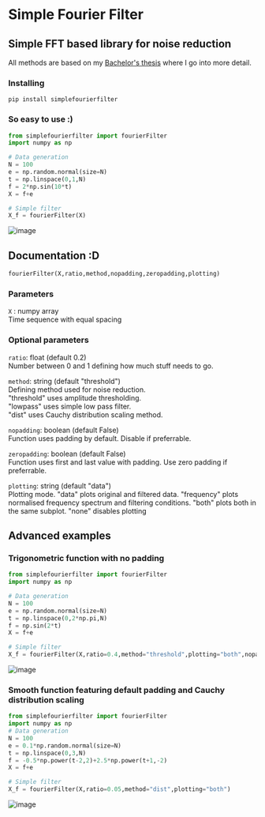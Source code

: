 # Simple Fourier Filter
## Simple FFT based library for noise reduction
All methods are based on my [Bachelor's thesis](https://urn.fi/URN:NBN:fi-fe2022050332349) where I go into more detail.
### Installing

```
pip install simplefourierfilter
```

### So easy to use :)
```python
from simplefourierfilter import fourierFilter
import numpy as np

# Data generation
N = 100
e = np.random.normal(size=N)
t = np.linspace(0,1,N)
f = 2*np.sin(10*t)
X = f+e

# Simple filter
X_f = fourierFilter(X)
```
![image](https://github.com/PauliAnt/SimpleFourierFilter/assets/63787410/bec2df01-263e-4a2d-ac63-4a0e2e9d2076)

## Documentation :D
```python
fourierFilter(X,ratio,method,nopadding,zeropadding,plotting)
````

### Parameters
`X` : numpy array  
Time sequence with equal spacing

### Optional parameters
`ratio`: float (default 0.2)  
Number between 0 and 1 defining how much stuff needs to go.  
  
`method`: string (default "threshold")  
Defining method used for noise reduction.  
"threshold" uses amplitude thresholding.  
"lowpass" uses simple low pass filter.  
"dist" uses Cauchy distribution scaling method.    
  
`nopadding`: boolean (default False)  
Function uses padding by default. Disable if preferrable.  

`zeropadding`: boolean (default False)  
Function uses first and last value with padding. Use zero padding if preferrable.  

`plotting`: string (default "data")  
Plotting mode. "data" plots original and filtered data. "frequency" plots normalised frequency spectrum and filtering conditions. "both" plots both in the same subplot. "none" disables plotting  
  
## Advanced examples
### Trigonometric function with no padding
```python
from simplefourierfilter import fourierFilter
import numpy as np

# Data generation
N = 100
e = np.random.normal(size=N)
t = np.linspace(0,2*np.pi,N)
f = np.sin(2*t)
X = f+e

# Simple filter
X_f = fourierFilter(X,ratio=0.4,method="threshold",plotting="both",nopadding=True)
```
![image](https://github.com/PauliAnt/SimpleFourierFilter/assets/63787410/16a83d6a-5a98-4b3e-8d36-9da04f8b99ba)


### Smooth function featuring default padding and Cauchy distribution scaling
```python
from simplefourierfilter import fourierFilter
import numpy as np 
# Data generation
N = 100
e = 0.1*np.random.normal(size=N)
t = np.linspace(0,3,N)
f = -0.5*np.power(t-2,2)+2.5*np.power(t+1,-2)
X = f+e

# Simple filter
X_f = fourierFilter(X,ratio=0.05,method="dist",plotting="both")
```
![image](https://github.com/PauliAnt/SimpleFourierFilter/assets/63787410/9d5d856d-c515-4d78-aa43-36cc621b9828)


